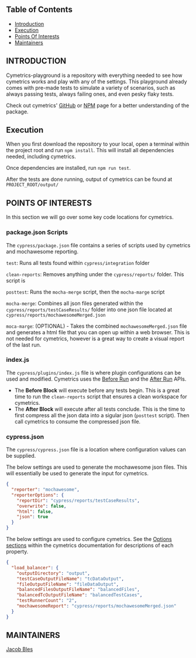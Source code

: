 Table of Contents
---------------------

* [Introduction](#introduction)
* [Execution](#execution)
* [Points Of Interests](#points-of-interests)
* [Maintainers](#maintainers)

INTRODUCTION
------------

Cymetrics-playground is a repository with everything needed to see how cymetrics works and play
with any of the settings. This playground already comes with pre-made tests to simulate a variety
of scenarios, such as always passing tests, always failing ones, and even pesky flaky tests.

Check out cymetrics' [GitHub](https://github.com/JakePember/cymetrics) or [NPM](https://www.npmjs.com/package/cymetrics)
page for a better understanding of the package.

Execution
---------
When you first download the repository to your local, open a terminal within the project root and run `npm install`. This
will install all dependencies needed, including cymetrics.

Once dependencies are installed, run `npm run test`.

After the tests are done running, output of cymetrics can be found at `PROJECT_ROOT/output/`

POINTS OF INTERESTS
-------------------
In this section we will go over some key code locations for cymetrics.

### package.json Scripts
The `cypress/package.json` file contains a series of scripts used by cymetrics and mochawesome reporting.

`test`: Runs all tests found within `cypress/integration` folder

`clean-reports`: Removes anything under the `cypress/reports/` folder. This script is

`posttest`: Runs the `mocha-merge` script, then the `mocha-marge` script

`mocha-merge`: Combines all json files generated within the `cypress/reports/testCaseResults/` folder into one
json file located at `cypress/reports/mochawesomeMerged.json`

`moca-marge`: (OPTIONAL) - Takes the combined `mochawesomeMerged.json` file and generates
a html file that you can open up within a web browser. This is not needed for cymetrics, however
is a great way to create a visual report of the last run.

### index.js
The `cypress/plugins/index.js` file is where plugin configurations can be used and modified. Cymetrics uses the
[Before Run](https://docs.cypress.io/api/plugins/before-run-api) and the
[After Run](https://docs.cypress.io/api/plugins/after-run-api) APIs.
  - The **Before Block** will execute before any tests begin. This is a great time to run the `clean-reports` script
that ensures a clean workspace for cymetrics.
  - The **After Block** will execute after all tests conclude. This is the time to first compress all the json data into
a sigular json (`posttest` script). Then call cymetrics to consume the compressed json file.

### cypress.json
The `cypress/cypress.json` file is a location where configuration values can be supplied.

The below settings are used to generate the mochawesome json files. This will essentially be used to generate the input
for cymetrics.
```json
{
  "reporter": "mochawesome",
  "reporterOptions": {
    "reportDir": "cypress/reports/testCaseResults",
    "overwrite": false,
    "html": false,
    "json": true
  }
}
```

The below settings are used to configure cymetrics. See the [Options sections](https://github.com/JakePember/cymetrics#options)
within the cymetrics documentation for descriptions of each property.
```json
{
  "load_balancer": {
    "outputDirectory": "output",
    "testCaseOutputFileName": "tcDataOutput",
    "fileOutputFileName": "fileDataOutput",
    "balancedFilesOutputFileName": "balancedFiles",
    "balancedTcOutputFileName": "balancedTestCases",
    "testRunnerCount": "2",
    "mochawesomeReport": "cypress/reports/mochawesomeMerged.json"
  }
}
```

MAINTAINERS
-----------
[Jacob Bles](https://github.com/JakePember)
